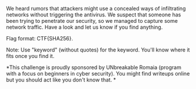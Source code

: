 We heard rumors that attackers might use a concealed ways of infiltrating networks without triggering the antivirus. We suspect that someone has been trying to penetrate our security, so we managed to capture some network traffic. Have a look and let us know if you find anything.

Flag format: CTF{SHA256}.

Note: Use "keyword" (without quotes) for the keyword. You'll know where it fits once you find it.

*This challenge is proudly sponsored by UNbreakable Romaia (program with a focus on beginners in cyber security). You might find writeups online but you should act like you don't know that. *

